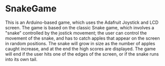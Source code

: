 # SnakeGame
This is an Arduino-based game, which uses the Adafruit Joystick and LCD screen. The game is based on the classic
Snake game, which involves a "snake" controlled by the jostick movement; the user can control the movement of the snake,
and has to catch apples that appear on the screen in random positions. The snake will grow in size as the number of 
apples caught increase, and at the end the high scores are displayed. The game will end if the user hits one of the edges
of the screen, or if the snake runs into its own tail. 
